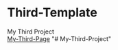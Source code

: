 # Third-Template
My Third Project
<br>
<a target="_blank" href="">My-Third-Page</a>
"# My-Third-Project" 
